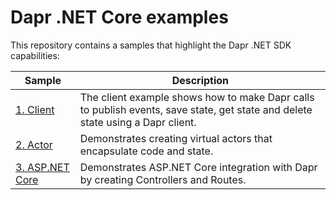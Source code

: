 # Dapr .NET Core examples

This repository contains a samples that highlight the Dapr .NET SDK capabilities:

| Sample                           | Description                                                                                                                                                                                    |
|----------------------------------|------------------------------------------------------------------------------------------------------------------------------------------------------------------------------------------------|
| [1. Client](./Client) | The client example shows how to make Dapr calls to publish events, save state, get state and delete state using a Dapr client.                                                   
| [2. Actor](./Actor)              | Demonstrates creating virtual actors that encapsulate code and state.                                                                                                  |
| [3. ASP.NET Core](./AspNetCore)  | Demonstrates ASP.NET Core integration with Dapr by creating Controllers and Routes.                                                    

